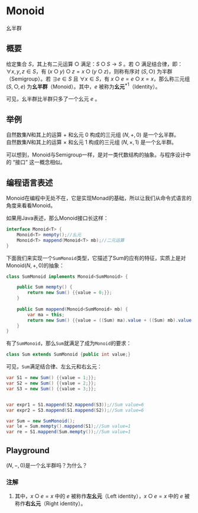 # Monoid

幺半群

## 概要

给定集合 $S$，其上有二元运算 $○$ 满足：$S○S→S$ 。若 $○$ 满足结合律，即：$∀x,y,z∈S$，有 $(x○y)○z=x○(y○z)$，则称有序对 $(S,○)$ 为半群（Semigroup）。若 $∃e∈S$ 且 $∀x∈S$，有 $x○e=e○x=x$，那么称三元组 $(S,○,e)$ 为**幺半群**（Monoid）。其中，$e$ 被称为**幺元**$^{*1}$（Identity）。

可见，幺半群比半群只多了一个幺元 $e$ 。

## 举例

自然数集$N$和其上的运算 $+$ 和幺元 $0$ 构成的三元组 $(N,+,0)$ 是一个幺半群。  
自然数集$N$和其上的运算 $×$ 和幺元 $1$ 构成的三元组 $(N,×,1)$ 是一个幺半群。

可以想到，Monoid与Semigroup一样，是对一类代数结构的抽象。与程序设计中的 “接口” 这一概念相似。

## 编程语言表述

Monoid在编程中无处不在，它是实现Monad的基础，所以让我们从命令式语言的角度来看看Monoid。

如果用Java表述，那么Monoid接口长这样：

```Java
interface Monoid<T> {
    Monoid<T> mempty();//幺元
    Monoid<T> mappend(Monoid<T> mb);//二元运算
}
```

下面我们来实现一个`SumMonoid`类型，它描述了Sum的应有的特征，实质上是对Monoid$(N,+,0)$的抽象：

```Java
class SumMonoid implements Monoid<SumMonoid> {

    public Sum mempty() {
        return new Sum() {{value = 0;}};
    }
    
    public Sum mappend(Monoid<SumMonoid> mb) {
        var ma = this;
        return new Sum() {{value = ((Sum) ma).value + ((Sum) mb).value;}};
    }
}
```

有了`SumMonoid`，那么`Sum`就满足了成为`Monoid`的要求：

```Java
class Sum extends SumMonoid {public int value;}
```

可见，`Sum`满足结合律、左幺元和右幺元：

```Java
var S1 = new Sum() {{value = 1;}};
var S2 = new Sum() {{value = 2;}};
var S3 = new Sum() {{value = 3;}};


var expr1 = S1.mappend(S2.mappend(S3));//Sum value=6
var expr2 = S3.mappend(S1.mappend(S2));//Sum value=6

var Sum = new SumMonoid();
var le = Sum.mempty().mappend(S1);//Sum value=1
var re = S1.mappend(Sum.mempty());//Sum value=1
```

## Playground

$(N,-,0)$是一个幺半群吗？为什么？

### 注解

1. 其中，$x○e=x$ 中的 $e$ 被称作**左幺元**（Left identity），$x○e=x$ 中的 $e$ 被称作**右幺元**（Right identity）。
